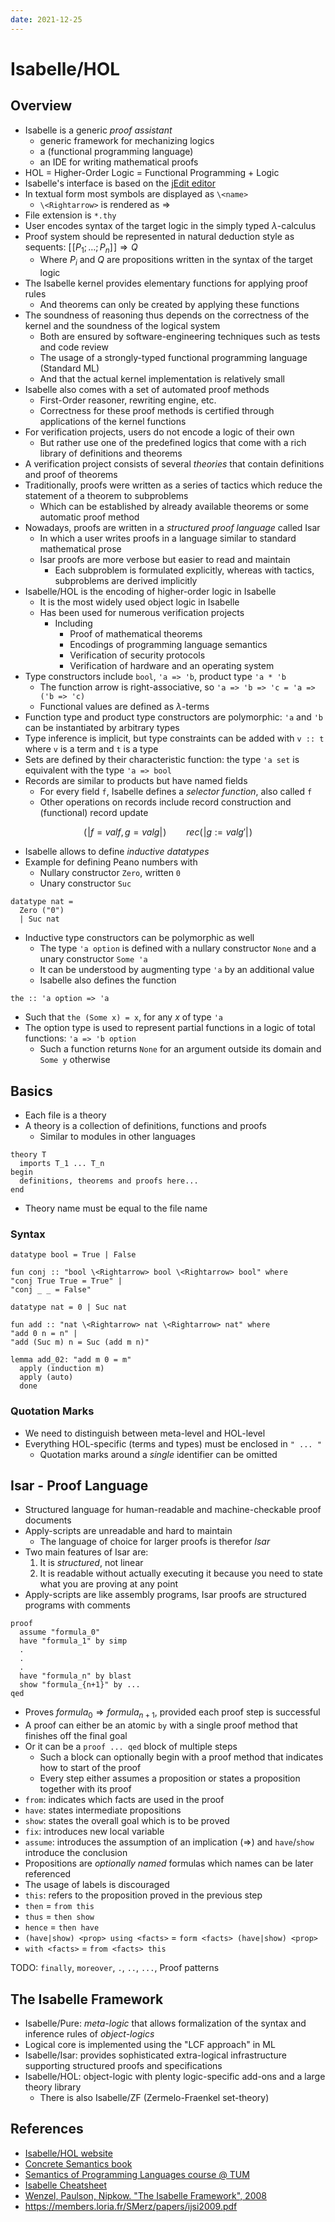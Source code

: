 ```yaml
---
date: 2021-12-25
---
```


# Isabelle/HOL

## Overview

- Isabelle is a generic _proof assistant_
  - generic framework for mechanizing logics
  - a (functional programming language)
  - an IDE for writing mathematical proofs
- HOL = Higher-Order Logic = Functional Programming + Logic
- Isabelle's interface is based on the [jEdit editor](http://www.jedit.org/)
- In textual form most symbols are displayed as `\<name>`
  - `\<Rightarrow>` is rendered as $\Rightarrow$
- File extension is `*.thy`
- User encodes syntax of the target logic in the simply typed $\lambda$-calculus
- Proof system should be represented in natural deduction style as sequents: $[\![ P_1 ; \dots ; P_n ]\!] \Rightarrow Q$
  - Where $P_i$ and $Q$ are propositions written in the syntax of the target logic
- The Isabelle kernel provides elementary functions for applying proof rules
  - And theorems can only be created by applying these functions
- The soundness of reasoning thus depends on the correctness of the kernel and the soundness of the logical system
  - Both are ensured by software-engineering techniques such as tests and code review
  - The usage of a strongly-typed functional programming language (Standard ML)
  - And that the actual kernel implementation is relatively small
- Isabelle also comes with a set of automated proof methods
  - First-Order reasoner, rewriting engine, etc.
  - Correctness for these proof methods is certified through applications of the kernel functions
- For verification projects, users do not encode a logic of their own
  - But rather use one of the predefined logics that come with a rich library of definitions and theorems
- A verification project consists of several _theories_ that contain definitions and proof of theorems
- Traditionally, proofs were written as a series of tactics which reduce the statement of a theorem to subproblems
  - Which can be established by already available theorems or some automatic proof method
- Nowadays, proofs are written in a _structured proof language_ called Isar
  - In which a user writes proofs in a language similar to standard mathematical prose
  - Isar proofs are more verbose but easier to read and maintain
    - Each subproblem is formulated explicitly, whereas with tactics, subproblems are derived implicitly
- Isabelle/HOL is the encoding of higher-order logic in Isabelle
  - It is the most widely used object logic in Isabelle
  - Has been used for numerous verification projects
    - Including
      - Proof of mathematical theorems
      - Encodings of programming language semantics
      - Verification of security protocols
      - Verification of hardware and an operating system
- Type constructors include `bool`, `'a => 'b`, product type `'a * 'b`
  - The function arrow is right-associative, so `'a => 'b => 'c = 'a => ('b => 'c)`
  - Functional values are defined as $\lambda$-terms
- Function type and product type constructors are polymorphic: `'a` and `'b` can be instantiated by arbitrary types
- Type inference is implicit, but type constraints can be added with `v :: t` where `v` is a term and `t` is a type
- Sets are defined by their characteristic function: the type `'a set` is equivalent with the type `'a => bool`
- Records are similar to products but have named fields
  - For every field `f`, Isabelle defines a _selector function_, also called `f`
  - Other operations on records include record construction and (functional) record update

$$
(\!| f = valf, g = valg |\!) \hspace{2em} rec (\!| g := valg' |\!)
$$

- Isabelle allows to define _inductive datatypes_
- Example for defining Peano numbers with
  - Nullary constructor `Zero`, written `0`
  - Unary constructor `Suc`

```
datatype nat =
  Zero ("0")
  | Suc nat
```

- Inductive type constructors can be polymorphic as well
  - The type `'a option` is defined with a nullary constructor `None` and a unary constructor `Some 'a`
  - It can be understood by augmenting type `'a` by an additional value
  - Isabelle also defines the function

```
the :: 'a option => 'a
```

- Such that `the (Some x) = x`, for any $x$ of type `'a`
- The option type is used to represent partial functions in a logic of total functions: `'a => 'b option`
  - Such a function returns `None` for an argument outside its domain and `Some y` otherwise

## Basics

- Each file is a theory
- A theory is a collection of definitions, functions and proofs
  - Similar to modules in other languages

```
theory T
  imports T_1 ... T_n
begin
  definitions, theorems and proofs here...
end
```

- Theory name must be equal to the file name

### Syntax

```
datatype bool = True | False

fun conj :: "bool \<Rightarrow> bool \<Rightarrow> bool" where
"conj True True = True" |
"conj _ _ = False"

datatype nat = 0 | Suc nat

fun add :: "nat \<Rightarrow> nat \<Rightarrow> nat" where
"add 0 n = n" |
"add (Suc m) n = Suc (add m n)"

lemma add_02: "add m 0 = m"
  apply (induction m)
  apply (auto)
  done
```

### Quotation Marks

- We need to distinguish between meta-level and HOL-level
- Everything HOL-specific (terms and types) must be enclosed in `" ... "`
  - Quotation marks around a _single_ identifier can be omitted

## Isar - Proof Language

- Structured language for human-readable and machine-checkable proof documents
- Apply-scripts are unreadable and hard to maintain
  - The language of choice for larger proofs is therefor _Isar_
- Two main features of Isar are:
  1. It is _structured_, not linear
  2. It is readable without actually executing it because you need to state what you are proving at any point
- Apply-scripts are like assembly programs, Isar proofs are structured programs with comments

```
proof
  assume "formula_0"
  have "formula_1" by simp
  .
  .
  .
  have "formula_n" by blast
  show "formula_{n+1}" by ...
qed
```

- Proves $formula_0 \Longrightarrow formula_{n+1}$, provided each proof step is successful
- A proof can either be an atomic `by` with a single proof method that finishes off the final goal
- Or it can be a `proof ... qed` block of multiple steps
  - Such a block can optionally begin with a proof method that indicates how to start of the proof
  - Every step either assumes a proposition or states a proposition together with its proof
- `from`: indicates which facts are used in the proof
- `have`: states intermediate propositions
- `show`: states the overall goal which is to be proved
- `fix`: introduces new local variable
- `assume`: introduces the assumption of an implication ($\Longrightarrow$) and `have`/`show` introduce the conclusion
- Propositions are _optionally named_ formulas which names can be later referenced
- The usage of labels is discouraged
- `this`: refers to the proposition proved in the previous step
- `then` = `from this`
- `thus` = `then show`
- `hence` = `then have`
- `(have|show) <prop> using <facts>` = `form <facts> (have|show) <prop>`
- `with <facts>` = `from <facts> this`

TODO: `finally`, `moreover`, `.`, `..`, `...`, Proof patterns

## The Isabelle Framework

- Isabelle/Pure: _meta-logic_ that allows formalization of the syntax and inference rules of _object-logics_
- Logical core is implemented using the "LCF approach" in ML
- Isabelle/Isar: provides sophisticated extra-logical infrastructure supporting structured proofs and specifications
- Isabelle/HOL: object-logic with plenty logic-specific add-ons and a large theory library
  - There is also Isabelle/ZF (Zermelo-Fraenkel set-theory)

## References

- [Isabelle/HOL website](https://isabelle.in.tum.de/overview.html)
- [Concrete Semantics book](http://concrete-semantics.org/concrete-semantics.pdf)
- [Semantics of Programming Languages course @ TUM](https://www21.in.tum.de/teaching/semantik/WS20/)
- [Isabelle Cheatsheet](https://www.inf.ed.ac.uk/teaching/courses/ar/isabelle/FormalCheatSheet.pdf)
- [Wenzel, Paulson, Nipkow. "The Isabelle Framework", 2008](https://www21.in.tum.de/~nipkow/pubs/tphols08t.pdf)
- https://members.loria.fr/SMerz/papers/ijsi2009.pdf
